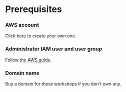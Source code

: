 # Prerequisites

### AWS account

Click [here](https://aws.amazon.com/free) to create your own one.

### Administrator IAM user and user group

Follow [the AWS guide](https://docs.aws.amazon.com/IAM/latest/UserGuide/getting-started\_create-admin-group.html).

### Domain name

Buy a domain for these workshops if you don't own any.
